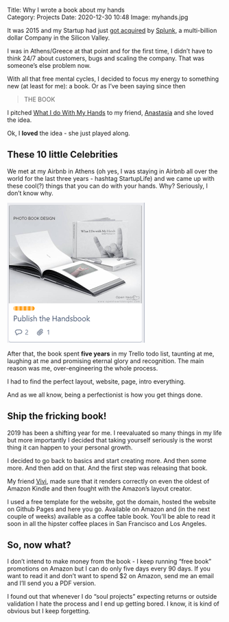 Title: Why I wrote a book about my hands  
Category: Projects
Date: 2020-12-30 10:48
Image: myhands.jpg

It was 2015 and my Startup had just [got acquired](https://www.splunk.com/view/SP-CAAAJJC) by [Splunk](https://splunk.com), a multi-billion dollar Company in the Silicon Valley.

I was in Athens/Greece at that point and for the first time, I didn’t have to think 24/7 about customers, bugs and scaling the company. That was someone’s else problem now.

With all that free mental cycles, I decided to focus my energy to something new (at least for me): a book. Or as I’ve been saying since then

> THE BOOK

I pitched [What I do With My Hands](https://whatidowithmyhands.com/) to my friend, [Anastasia](http://www.asiomou.com/) and she loved the idea.

Ok, I **loved** the idea - she just played along.

## These 10 little Celebrities
We met at my Airbnb in Athens (oh yes, I was staying in Airbnb all over the world for the last three years - hashtag StartupLife) and we came up with these cool(?) things that you can do with your hands. Why? Seriously, I don’t know why.

![It was on my todo list for a long time](/images/handtrello.png)

After that, the book spent **five years** in my Trello todo list, taunting at me, laughing at me and promising eternal glory and recognition. The main reason was me, over-engineering the whole process.

I had to find the perfect layout, website, page, intro everything.

And as we all know, being a perfectionist is how you get things done.

## Ship the fricking book!
2019 has been a shifting year for me. I reevaluated so many things in my life but more importantly I decided that taking yourself seriously is the worst thing it can happen to your personal growth.

I decided to go back to basics and start creating more. And then some more. And then add on that. And the first step was releasing that book.

My friend [Vivi](https://www.flickr.com/photos/ikve), made sure that it renders correctly on even the oldest of Amazon Kindle and then fought with the Amazon’s layout creator.

I used a free template for the website, got the domain, hosted the website on Github Pages and here you go. Available on Amazon and (in the next couple of weeks) available as a coffee table book. You’ll be able to read it soon in all the hipster coffee places in San Francisco and Los Angeles.

## So, now what?
I don’t intend to make money from the book - I keep running “free book” promotions on Amazon but I can do only five days every 90 days. If you want to read it and don’t want to spend $2 on Amazon, send me an email and I’ll send you a PDF version.

I found out that whenever I do “soul projects” expecting returns or outside validation I hate the process and I end up getting bored. I know, it is kind of obvious but I keep forgetting.
